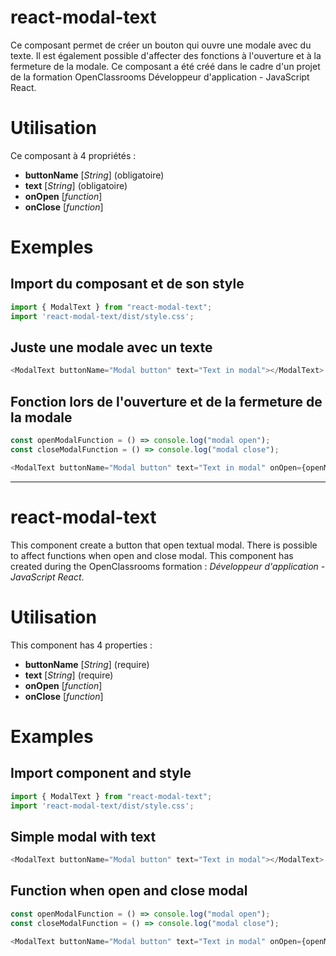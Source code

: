 # react-modal-text
Ce composant permet de créer un bouton qui ouvre une modale avec du texte. Il est également possible d'affecter des fonctions à l'ouverture et à la fermeture de la modale. Ce composant a été créé dans le cadre d'un projet de la formation OpenClassrooms Développeur d'application - JavaScript React.

# Utilisation
Ce composant à 4 propriétés :
- **buttonName** [_String_] (obligatoire) 
- **text** [_String_] (obligatoire)
- **onOpen** [_function_]
- **onClose** [_function_]

# Exemples
## Import du composant et de son style
``` javascript
import { ModalText } from "react-modal-text";
import 'react-modal-text/dist/style.css';
```
## Juste une modale avec un texte
``` javascript
<ModalText buttonName="Modal button" text="Text in modal"></ModalText>
```
## Fonction lors de l'ouverture et de la fermeture de la modale
``` javascript
const openModalFunction = () => console.log("modal open");
const closeModalFunction = () => console.log("modal close");
```
``` javascript
<ModalText buttonName="Modal button" text="Text in modal" onOpen={openModalFunction} onClose={closeModalFunction}></ModalText>
```

---

# react-modal-text
This component create a button that open textual modal. There is possible to affect functions when open and close modal. This component has created during the OpenClassrooms formation : _Développeur d'application - JavaScript React_.

# Utilisation
This component has 4 properties :
- **buttonName** [_String_] (require) 
- **text** [_String_] (require)
- **onOpen** [_function_]
- **onClose** [_function_]

# Examples
## Import component and style
``` javascript
import { ModalText } from "react-modal-text";
import 'react-modal-text/dist/style.css';
```
## Simple modal with text
``` javascript
<ModalText buttonName="Modal button" text="Text in modal"></ModalText>
```
## Function when open and close modal
``` javascript
const openModalFunction = () => console.log("modal open");
const closeModalFunction = () => console.log("modal close");
```
``` javascript
<ModalText buttonName="Modal button" text="Text in modal" onOpen={openModalFunction} onClose={closeModalFunction}></ModalText>
```
